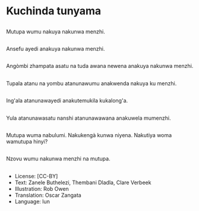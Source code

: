 # Kuchinda tunyama

##
Mutupa wumu nakuya nakunwa menzhi.

##
Ansefu ayedi anakuya nakunwa menzhi.

##
Angòmbi zhampata asatu na tuda awana newena anakuya nakunwa menzhi.

##
Tupala atanu na yombu atanunawumu anakwenda nakuya ku menzhi.

##
Ing'ala atanunawayedi anakutemukila kukalong'a.

##
Yula atanunawasatu nanshi atanunawawana anakuwela mumenzhi.

##
Mutupa wuma nabulumi. Nakukengà kunwa niyena. Nakutiya woma wamutupa hinyi?

##
Nzovu wumu nakunwa menzhi na mutupa.

##
* License: [CC-BY]
* Text: Zanele Buthelezi, Thembani Dladla, Clare Verbeek
* Illustration: Rob Owen
* Translation: Oscar Zangata
* Language: lun
